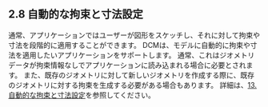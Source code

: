 ## 2.8 自動的な拘束と寸法設定

通常、アプリケーションではユーザーが図形をスケッチし、それに対して拘束や寸法を段階的に適用することができます。
DCMは、モデルに自動的に拘束や寸法を適用したいアプリケーションをサポートします。
通常、これはジオメトリデータが拘束情報なしでアプリケーションに読み込まれる場合に必要とされます。
また、既存のジオメトリに対して新しいジオメトリを作成する際に、既存のジオメトリに対する拘束を生成する必要がある場合もあります。
詳細は、[13. 自動的な拘束と寸法設定](13._Automatic_Constraining_and_Dimensioning.md)を参照してください。
